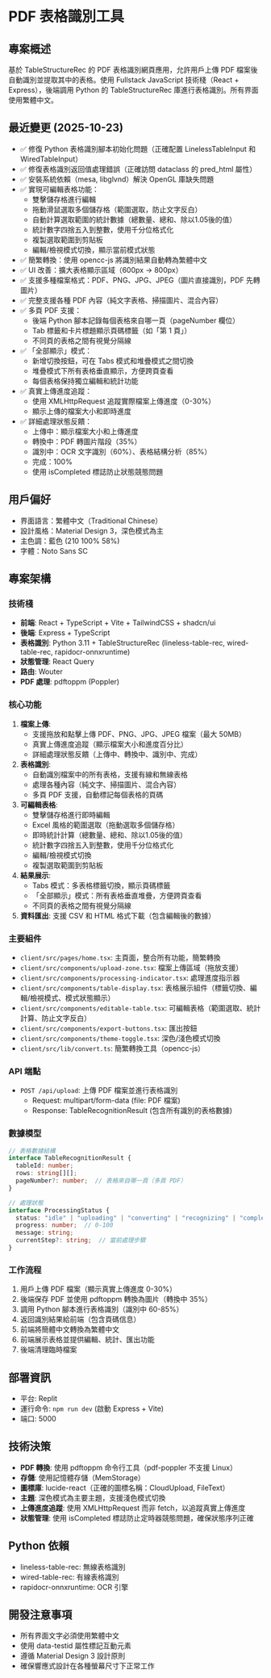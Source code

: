 # PDF 表格識別工具

## 專案概述
基於 TableStructureRec 的 PDF 表格識別網頁應用，允許用戶上傳 PDF 檔案後自動識別並提取其中的表格。使用 Fullstack JavaScript 技術棧（React + Express），後端調用 Python 的 TableStructureRec 庫進行表格識別。所有界面使用繁體中文。

## 最近變更 (2025-10-23)
- ✅ 修復 Python 表格識別腳本初始化問題（正確配置 LinelessTableInput 和 WiredTableInput）
- ✅ 修復表格識別返回值處理錯誤（正確訪問 dataclass 的 pred_html 屬性）
- ✅ 安裝系統依賴（mesa, libglvnd）解決 OpenGL 庫缺失問題
- ✅ 實現可編輯表格功能：
  - 雙擊儲存格進行編輯
  - 拖動滑鼠選取多個儲存格（範圍選取，防止文字反白）
  - 自動計算選取範圍的統計數據（總數量、總和、除以1.05後的值）
  - 統計數字四捨五入到整數，使用千分位格式化
  - 複製選取範圍到剪貼板
  - 編輯/檢視模式切換，顯示當前模式狀態
- ✅ 簡繁轉換：使用 opencc-js 將識別結果自動轉為繁體中文
- ✅ UI 改善：擴大表格顯示區域（600px → 800px）
- ✅ 支援多種檔案格式：PDF、PNG、JPG、JPEG（圖片直接識別，PDF 先轉圖片）
- ✅ 完整支援各種 PDF 內容（純文字表格、掃描圖片、混合內容）
- ✅ 多頁 PDF 支援：
  - 後端 Python 腳本記錄每個表格來自哪一頁（pageNumber 欄位）
  - Tab 標籤和卡片標題顯示頁碼標籤（如「第 1 頁」）
  - 不同頁的表格之間有視覺分隔線
- ✅ 「全部顯示」模式：
  - 新增切換按鈕，可在 Tabs 模式和堆疊模式之間切換
  - 堆疊模式下所有表格垂直顯示，方便跨頁查看
  - 每個表格保持獨立編輯和統計功能
- ✅ 真實上傳進度追蹤：
  - 使用 XMLHttpRequest 追蹤實際檔案上傳進度（0-30%）
  - 顯示上傳的檔案大小和即時進度
- ✅ 詳細處理狀態反饋：
  - 上傳中：顯示檔案大小和上傳進度
  - 轉換中：PDF 轉圖片階段（35%）
  - 識別中：OCR 文字識別（60%）、表格結構分析（85%）
  - 完成：100%
  - 使用 isCompleted 標誌防止狀態競態問題

## 用戶偏好
- 界面語言：繁體中文（Traditional Chinese）
- 設計風格：Material Design 3，深色模式為主
- 主色調：藍色 (210 100% 58%)
- 字體：Noto Sans SC

## 專案架構

### 技術棧
- **前端**: React + TypeScript + Vite + TailwindCSS + shadcn/ui
- **後端**: Express + TypeScript
- **表格識別**: Python 3.11 + TableStructureRec (lineless-table-rec, wired-table-rec, rapidocr-onnxruntime)
- **狀態管理**: React Query
- **路由**: Wouter
- **PDF 處理**: pdftoppm (Poppler)

### 核心功能
1. **檔案上傳**: 
   - 支援拖放和點擊上傳 PDF、PNG、JPG、JPEG 檔案（最大 50MB）
   - 真實上傳進度追蹤（顯示檔案大小和進度百分比）
   - 詳細處理狀態反饋（上傳中、轉換中、識別中、完成）
2. **表格識別**: 
   - 自動識別檔案中的所有表格，支援有線和無線表格
   - 處理各種內容（純文字、掃描圖片、混合內容）
   - 多頁 PDF 支援，自動標記每個表格的頁碼
3. **可編輯表格**: 
   - 雙擊儲存格進行即時編輯
   - Excel 風格的範圍選取（拖動選取多個儲存格）
   - 即時統計計算（總數量、總和、除以1.05後的值）
   - 統計數字四捨五入到整數，使用千分位格式化
   - 編輯/檢視模式切換
   - 複製選取範圍到剪貼板
4. **結果展示**: 
   - Tabs 模式：多表格標籤切換，顯示頁碼標籤
   - 「全部顯示」模式：所有表格垂直堆疊，方便跨頁查看
   - 不同頁的表格之間有視覺分隔線
5. **資料匯出**: 支援 CSV 和 HTML 格式下載（包含編輯後的數據）

### 主要組件
- `client/src/pages/home.tsx`: 主頁面，整合所有功能，簡繁轉換
- `client/src/components/upload-zone.tsx`: 檔案上傳區域（拖放支援）
- `client/src/components/processing-indicator.tsx`: 處理進度指示器
- `client/src/components/table-display.tsx`: 表格展示組件（標籤切換、編輯/檢視模式、模式狀態顯示）
- `client/src/components/editable-table.tsx`: 可編輯表格（範圍選取、統計計算、防止文字反白）
- `client/src/components/export-buttons.tsx`: 匯出按鈕
- `client/src/components/theme-toggle.tsx`: 深色/淺色模式切換
- `client/src/lib/convert.ts`: 簡繁轉換工具（opencc-js）

### API 端點
- `POST /api/upload`: 上傳 PDF 檔案並進行表格識別
  - Request: multipart/form-data (file: PDF 檔案)
  - Response: TableRecognitionResult (包含所有識別的表格數據)

### 數據模型
```typescript
// 表格數據結構
interface TableRecognitionResult {
  tableId: number;
  rows: string[][];
  pageNumber?: number;  // 表格來自哪一頁（多頁 PDF）
}

// 處理狀態
interface ProcessingStatus {
  status: "idle" | "uploading" | "converting" | "recognizing" | "completed" | "error";
  progress: number;  // 0-100
  message: string;
  currentStep?: string;  // 當前處理步驟
}
```

### 工作流程
1. 用戶上傳 PDF 檔案（顯示真實上傳進度 0-30%）
2. 後端保存 PDF 並使用 pdftoppm 轉換為圖片（轉換中 35%）
3. 調用 Python 腳本進行表格識別（識別中 60-85%）
4. 返回識別結果給前端（包含頁碼信息）
5. 前端將簡體中文轉換為繁體中文
6. 前端展示表格並提供編輯、統計、匯出功能
7. 後端清理臨時檔案

## 部署資訊
- 平台: Replit
- 運行命令: `npm run dev` (啟動 Express + Vite)
- 端口: 5000

## 技術決策
- **PDF 轉換**: 使用 pdftoppm 命令行工具（pdf-poppler 不支援 Linux）
- **存儲**: 使用記憶體存儲（MemStorage）
- **圖標庫**: lucide-react（正確的圖標名稱：CloudUpload, FileText）
- **主題**: 深色模式為主要主題，支援淺色模式切換
- **上傳進度追蹤**: 使用 XMLHttpRequest 而非 fetch，以追蹤真實上傳進度
- **狀態管理**: 使用 isCompleted 標誌防止定時器競態問題，確保狀態序列正確

## Python 依賴
- lineless-table-rec: 無線表格識別
- wired-table-rec: 有線表格識別
- rapidocr-onnxruntime: OCR 引擎

## 開發注意事項
- 所有界面文字必須使用繁體中文
- 使用 data-testid 屬性標記互動元素
- 遵循 Material Design 3 設計原則
- 確保響應式設計在各種螢幕尺寸下正常工作
